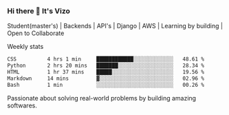 ### Hi there 👋 It's Vizo

Student(master's) | Backends | API's | Django | AWS |  Learning by building | Open to Collaborate

Weekly stats
<!--START_SECTION:waka-->

```txt
CSS          4 hrs 1 min     ████████████░░░░░░░░░░░░░   48.61 %
Python       2 hrs 20 mins   ███████░░░░░░░░░░░░░░░░░░   28.34 %
HTML         1 hr 37 mins    █████░░░░░░░░░░░░░░░░░░░░   19.56 %
Markdown     14 mins         ▓░░░░░░░░░░░░░░░░░░░░░░░░   02.96 %
Bash         1 min           ░░░░░░░░░░░░░░░░░░░░░░░░░   00.26 %
```

<!--END_SECTION:waka-->


Passionate about solving real-world problems by building amazing softwares.
